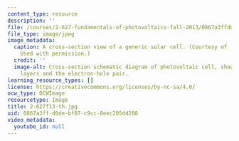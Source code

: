 ```yaml
---
content_type: resource
description: ''
file: /courses/2-627-fundamentals-of-photovoltaics-fall-2013/0867a3ffd0debf07c9cc8eec205dd280_2-627f13-th.jpg
file_type: image/jpeg
image_metadata:
  caption: A cross-section view of a generic solar cell. (Courtesy of [PVCDROM](https://www.pveducation.org/pvcdrom/solar-cell-operation/solar-cell-structure).
    Used with permission.)
  credit: ''
  image-alt: Cross-section schematic diagram of photovoltaic cell, showing different
    layers and the electron-hole pair.
learning_resource_types: []
license: https://creativecommons.org/licenses/by-nc-sa/4.0/
ocw_type: OCWImage
resourcetype: Image
title: 2-627f13-th.jpg
uid: 0867a3ff-d0de-bf07-c9cc-8eec205dd280
video_metadata:
  youtube_id: null
---
```

